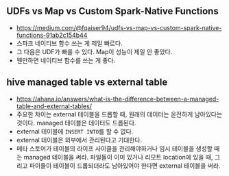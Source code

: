 ## UDFs vs Map vs Custom Spark-Native Functions
- https://medium.com/@fqaiser94/udfs-vs-map-vs-custom-spark-native-functions-91ab2c154b44
- 스파크 네이티브 함수 쓰는 게 제일 빠르다.
- 그 다음은 UDF가 빠를 수 있다. Map이 성능이 제일 안 좋았다.
- 웬만하면 네이티브 함수를 쓰는 게 좋다.

## hive managed table vs external table
- https://ahana.io/answers/what-is-the-difference-between-a-managed-table-and-external-tables/
- 주요한 차이는 external 테이블을 드롭할 때, 원래의 데이터는 온전하게 남아있다는 것이다. managed 테이블은 데이터도 드롭된다.
- external 테이블에 `INSERT INTO`를 할 수 없다.
- external 테이블은 외부에서 관리된다고 기대한다.
- 메타 스토어가 테이블의 라이프 사이클을 관리해야하거나 임시 테이블을 생성할 때는 managed 테이블을 써라. 파일들이 이미 있거나 리모트 location에 있을 때, 그리고 파이들이 테이블이 드롭되더라도 남아있어야 한다면 external 테이블을 써라.
